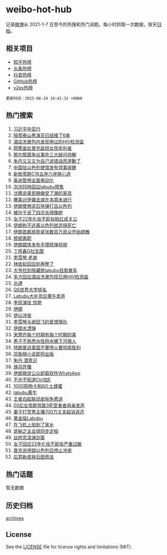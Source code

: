# weibo-hot-hub

记录[微博](https://www.weibo.com)从 2021-1-7 日至今的热搜和热门话题。每小时抓取一次数据，按天[归档](archives)。

## 相关项目

- [知乎热榜](https://github.com/lonnyzhang423/zhihu-hot-hub)
- [头条热榜](https://github.com/lonnyzhang423/toutiao-hot-hub)
- [抖音热榜](https://github.com/lonnyzhang423/douyin-hot-hub)
- [GitHub热榜](https://github.com/lonnyzhang423/github-hot-hub)
- [v2ex热榜](https://github.com/lonnyzhang423/v2ex-hot-hub)


`更新时间：2025-06-19 10:41:32 +0800`

## 热门搜索

1. [习近平中亚行](https://m.weibo.cn/search?containerid=100103type%3D1%26t%3D10%26q%3D%23%E4%B9%A0%E8%BF%91%E5%B9%B3%E4%B8%AD%E4%BA%9A%E8%A1%8C%23&stream_entry_id=51&isnewpage=1&extparam=seat%3D1%26filter_type%3Drealtimehot%26stream_entry_id%3D51%26c_type%3D51%26cate%3D10103%26q%3D%2523%25E4%25B9%25A0%25E8%25BF%2591%25E5%25B9%25B3%25E4%25B8%25AD%25E4%25BA%259A%25E8%25A1%258C%2523%26dgr%3D0%26pos%3D0%26display_time%3D1750300890%26pre_seqid%3D17503008908699264723763)
1. [陪爬泰山男演员已经接了6单](https://m.weibo.cn/search?containerid=100103type%3D1%26t%3D10%26q%3D%23%E9%99%AA%E7%88%AC%E6%B3%B0%E5%B1%B1%E7%94%B7%E6%BC%94%E5%91%98%E5%B7%B2%E7%BB%8F%E6%8E%A5%E4%BA%866%E5%8D%95%23&stream_entry_id=31&isnewpage=1&extparam=seat%3D1%26flag%3D2%26band_rank%3D1%26realpos%3D1%26lcate%3D5001%26filter_type%3Drealtimehot%26stream_entry_id%3D31%26c_type%3D31%26cate%3D5001%26q%3D%2523%25E9%2599%25AA%25E7%2588%25AC%25E6%25B3%25B0%25E5%25B1%25B1%25E7%2594%25B7%25E6%25BC%2594%25E5%2591%2598%25E5%25B7%25B2%25E7%25BB%258F%25E6%258E%25A5%25E4%25BA%25866%25E5%258D%2595%2523%26dgr%3D0%26pos%3D0%26display_time%3D1750300890%26pre_seqid%3D17503008908699264723763)
1. [酒店洗漱包内发现用过的HIV检测盒](https://m.weibo.cn/search?containerid=100103type%3D1%26t%3D10%26q%3D%23%E9%85%92%E5%BA%97%E6%B4%97%E6%BC%B1%E5%8C%85%E5%86%85%E5%8F%91%E7%8E%B0%E7%94%A8%E8%BF%87%E7%9A%84HIV%E6%A3%80%E6%B5%8B%E7%9B%92%23&stream_entry_id=31&isnewpage=1&extparam=seat%3D1%26flag%3D0%26band_rank%3D2%26realpos%3D2%26lcate%3D5001%26filter_type%3Drealtimehot%26stream_entry_id%3D31%26c_type%3D31%26cate%3D5001%26q%3D%2523%25E9%2585%2592%25E5%25BA%2597%25E6%25B4%2597%25E6%25BC%25B1%25E5%258C%2585%25E5%2586%2585%25E5%258F%2591%25E7%258E%25B0%25E7%2594%25A8%25E8%25BF%2587%25E7%259A%2584HIV%25E6%25A3%2580%25E6%25B5%258B%25E7%259B%2592%2523%26dgr%3D0%26pos%3D1%26display_time%3D1750300890%26pre_seqid%3D17503008908699264723763)
1. [网警查处冒充扁担女孩牟利者](https://m.weibo.cn/search?containerid=100103type%3D1%26t%3D10%26q%3D%23%E7%BD%91%E8%AD%A6%E6%9F%A5%E5%A4%84%E5%86%92%E5%85%85%E6%89%81%E6%8B%85%E5%A5%B3%E5%AD%A9%E7%89%9F%E5%88%A9%E8%80%85%23&stream_entry_id=31&isnewpage=1&extparam=seat%3D1%26flag%3D1%26band_rank%3D3%26realpos%3D3%26lcate%3D5001%26filter_type%3Drealtimehot%26stream_entry_id%3D31%26c_type%3D31%26cate%3D5001%26q%3D%2523%25E7%25BD%2591%25E8%25AD%25A6%25E6%259F%25A5%25E5%25A4%2584%25E5%2586%2592%25E5%2585%2585%25E6%2589%2581%25E6%258B%2585%25E5%25A5%25B3%25E5%25AD%25A9%25E7%2589%259F%25E5%2588%25A9%25E8%2580%2585%2523%26dgr%3D0%26pos%3D2%26display_time%3D1750300890%26pre_seqid%3D17503008908699264723763)
1. [那尔那茜争议事件三大疑问待解](https://m.weibo.cn/search?containerid=100103type%3D1%26t%3D10%26q%3D%23%E9%82%A3%E5%B0%94%E9%82%A3%E8%8C%9C%E4%BA%89%E8%AE%AE%E4%BA%8B%E4%BB%B6%E4%B8%89%E5%A4%A7%E7%96%91%E9%97%AE%E5%BE%85%E8%A7%A3%23&stream_entry_id=31&isnewpage=1&extparam=seat%3D1%26flag%3D1%26band_rank%3D4%26realpos%3D4%26lcate%3D5001%26filter_type%3Drealtimehot%26stream_entry_id%3D31%26c_type%3D31%26cate%3D5001%26q%3D%2523%25E9%2582%25A3%25E5%25B0%2594%25E9%2582%25A3%25E8%258C%259C%25E4%25BA%2589%25E8%25AE%25AE%25E4%25BA%258B%25E4%25BB%25B6%25E4%25B8%2589%25E5%25A4%25A7%25E7%2596%2591%25E9%2597%25AE%25E5%25BE%2585%25E8%25A7%25A3%2523%26dgr%3D0%26pos%3D3%26display_time%3D1750300890%26pre_seqid%3D17503008908699264723763)
1. [朱丹又又又为自己说错话而道歉了](https://m.weibo.cn/search?containerid=100103type%3D1%26t%3D10%26q%3D%E6%9C%B1%E4%B8%B9%E5%8F%88%E5%8F%88%E5%8F%88%E4%B8%BA%E8%87%AA%E5%B7%B1%E8%AF%B4%E9%94%99%E8%AF%9D%E8%80%8C%E9%81%93%E6%AD%89%E4%BA%86&stream_entry_id=31&isnewpage=1&extparam=seat%3D1%26flag%3D2%26band_rank%3D5%26realpos%3D5%26lcate%3D5001%26filter_type%3Drealtimehot%26stream_entry_id%3D31%26c_type%3D31%26cate%3D5001%26q%3D%25E6%259C%25B1%25E4%25B8%25B9%25E5%258F%2588%25E5%258F%2588%25E5%258F%2588%25E4%25B8%25BA%25E8%2587%25AA%25E5%25B7%25B1%25E8%25AF%25B4%25E9%2594%2599%25E8%25AF%259D%25E8%2580%258C%25E9%2581%2593%25E6%25AD%2589%25E4%25BA%2586%26dgr%3D0%26pos%3D4%26display_time%3D1750300890%26pre_seqid%3D17503008908699264723763)
1. [中国驻以色列使馆发布领事提醒](https://m.weibo.cn/search?containerid=100103type%3D1%26t%3D10%26q%3D%23%E4%B8%AD%E5%9B%BD%E9%A9%BB%E4%BB%A5%E8%89%B2%E5%88%97%E4%BD%BF%E9%A6%86%E5%8F%91%E5%B8%83%E9%A2%86%E4%BA%8B%E6%8F%90%E9%86%92%23&stream_entry_id=31&isnewpage=1&extparam=seat%3D1%26flag%3D1%26band_rank%3D6%26realpos%3D6%26lcate%3D5001%26filter_type%3Drealtimehot%26stream_entry_id%3D31%26c_type%3D31%26cate%3D5001%26q%3D%2523%25E4%25B8%25AD%25E5%259B%25BD%25E9%25A9%25BB%25E4%25BB%25A5%25E8%2589%25B2%25E5%2588%2597%25E4%25BD%25BF%25E9%25A6%2586%25E5%258F%2591%25E5%25B8%2583%25E9%25A2%2586%25E4%25BA%258B%25E6%258F%2590%25E9%2586%2592%2523%26dgr%3D0%26pos%3D5%26display_time%3D1750300890%26pre_seqid%3D17503008908699264723763)
1. [新款零跑C16五座六座随心选](https://m.weibo.cn/search?containerid=100103type%3D1%26t%3D10%26q%3D%23%E6%96%B0%E6%AC%BE%E9%9B%B6%E8%B7%91C16%E4%BA%94%E5%BA%A7%E5%85%AD%E5%BA%A7%E9%9A%8F%E5%BF%83%E9%80%89%23&stream_entry_id=31&isnewpage=1&extparam=seat%3D1%26adid%3D290473%26stream_entry_id%3D31%26band_rank%3D7%26pos%3D6%26lcate%3D5001%26topic_ad%3D1%26is_ad_pos%3D1%26c_type%3D31%26filter_type%3Drealtimehot%26q%3D%2523%25E6%2596%25B0%25E6%25AC%25BE%25E9%259B%25B6%25E8%25B7%2591C16%25E4%25BA%2594%25E5%25BA%25A7%25E5%2585%25AD%25E5%25BA%25A7%25E9%259A%258F%25E5%25BF%2583%25E9%2580%2589%2523%26dgr%3D0%26cate%3D5001%26display_time%3D1750300890%26pre_seqid%3D17503008908699264723763)
1. [奥迪暂停全面电动化](https://m.weibo.cn/search?containerid=100103type%3D1%26t%3D10%26q%3D%23%E5%A5%A5%E8%BF%AA%E6%9A%82%E5%81%9C%E5%85%A8%E9%9D%A2%E7%94%B5%E5%8A%A8%E5%8C%96%23&stream_entry_id=31&isnewpage=1&extparam=seat%3D1%26flag%3D1%26band_rank%3D7%26realpos%3D7%26lcate%3D5001%26filter_type%3Drealtimehot%26stream_entry_id%3D31%26c_type%3D31%26cate%3D5001%26q%3D%2523%25E5%25A5%25A5%25E8%25BF%25AA%25E6%259A%2582%25E5%2581%259C%25E5%2585%25A8%25E9%259D%25A2%25E7%2594%25B5%25E5%258A%25A8%25E5%258C%2596%2523%26dgr%3D0%26pos%3D7%26display_time%3D1750300890%26pre_seqid%3D17503008908699264723763)
1. [泡泡玛特回应labubu预售](https://m.weibo.cn/search?containerid=100103type%3D1%26t%3D10%26q%3D%23%E6%B3%A1%E6%B3%A1%E7%8E%9B%E7%89%B9%E5%9B%9E%E5%BA%94labubu%E9%A2%84%E5%94%AE%23&stream_entry_id=31&isnewpage=1&extparam=seat%3D1%26flag%3D0%26band_rank%3D8%26realpos%3D8%26lcate%3D5001%26filter_type%3Drealtimehot%26stream_entry_id%3D31%26c_type%3D31%26cate%3D5001%26q%3D%2523%25E6%25B3%25A1%25E6%25B3%25A1%25E7%258E%259B%25E7%2589%25B9%25E5%259B%259E%25E5%25BA%2594labubu%25E9%25A2%2584%25E5%2594%25AE%2523%26dgr%3D0%26pos%3D8%26display_time%3D1750300890%26pre_seqid%3D17503008908699264723763)
1. [沈腾说章若楠像受了潮的家具](https://m.weibo.cn/search?containerid=100103type%3D1%26t%3D10%26q%3D%E6%B2%88%E8%85%BE%E8%AF%B4%E7%AB%A0%E8%8B%A5%E6%A5%A0%E5%83%8F%E5%8F%97%E4%BA%86%E6%BD%AE%E7%9A%84%E5%AE%B6%E5%85%B7&stream_entry_id=31&isnewpage=1&extparam=seat%3D1%26flag%3D1%26band_rank%3D9%26realpos%3D9%26lcate%3D5001%26filter_type%3Drealtimehot%26stream_entry_id%3D31%26c_type%3D31%26cate%3D5001%26q%3D%25E6%25B2%2588%25E8%2585%25BE%25E8%25AF%25B4%25E7%25AB%25A0%25E8%258B%25A5%25E6%25A5%25A0%25E5%2583%258F%25E5%258F%2597%25E4%25BA%2586%25E6%25BD%25AE%25E7%259A%2584%25E5%25AE%25B6%25E5%2585%25B7%26dgr%3D0%26pos%3D9%26display_time%3D1750300890%26pre_seqid%3D17503008908699264723763)
1. [曝美对伊袭击或在本周末进行](https://m.weibo.cn/search?containerid=100103type%3D1%26t%3D10%26q%3D%23%E6%9B%9D%E7%BE%8E%E5%AF%B9%E4%BC%8A%E8%A2%AD%E5%87%BB%E6%88%96%E5%9C%A8%E6%9C%AC%E5%91%A8%E6%9C%AB%E8%BF%9B%E8%A1%8C%23&stream_entry_id=31&isnewpage=1&extparam=seat%3D1%26flag%3D1%26band_rank%3D10%26realpos%3D10%26lcate%3D5001%26filter_type%3Drealtimehot%26stream_entry_id%3D31%26c_type%3D31%26cate%3D5001%26q%3D%2523%25E6%259B%259D%25E7%25BE%258E%25E5%25AF%25B9%25E4%25BC%258A%25E8%25A2%25AD%25E5%2587%25BB%25E6%2588%2596%25E5%259C%25A8%25E6%259C%25AC%25E5%2591%25A8%25E6%259C%25AB%25E8%25BF%259B%25E8%25A1%258C%2523%26dgr%3D0%26pos%3D10%26display_time%3D1750300890%26pre_seqid%3D17503008908699264723763)
1. [伊朗使用泥石导弹打击以色列](https://m.weibo.cn/search?containerid=100103type%3D1%26t%3D10%26q%3D%23%E4%BC%8A%E6%9C%97%E4%BD%BF%E7%94%A8%E6%B3%A5%E7%9F%B3%E5%AF%BC%E5%BC%B9%E6%89%93%E5%87%BB%E4%BB%A5%E8%89%B2%E5%88%97%23&stream_entry_id=31&isnewpage=1&extparam=seat%3D1%26flag%3D2%26band_rank%3D11%26realpos%3D11%26lcate%3D5001%26filter_type%3Drealtimehot%26stream_entry_id%3D31%26c_type%3D31%26cate%3D5001%26q%3D%2523%25E4%25BC%258A%25E6%259C%2597%25E4%25BD%25BF%25E7%2594%25A8%25E6%25B3%25A5%25E7%259F%25B3%25E5%25AF%25BC%25E5%25BC%25B9%25E6%2589%2593%25E5%2587%25BB%25E4%25BB%25A5%25E8%2589%25B2%25E5%2588%2597%2523%26dgr%3D0%26pos%3D11%26display_time%3D1750300890%26pre_seqid%3D17503008908699264723763)
1. [被孙千说了四次长得像她](https://m.weibo.cn/search?containerid=100103type%3D1%26t%3D10%26q%3D%23%E8%A2%AB%E5%AD%99%E5%8D%83%E8%AF%B4%E4%BA%86%E5%9B%9B%E6%AC%A1%E9%95%BF%E5%BE%97%E5%83%8F%E5%A5%B9%23&stream_entry_id=31&isnewpage=1&extparam=seat%3D1%26flag%3D1%26band_rank%3D12%26realpos%3D12%26lcate%3D5001%26filter_type%3Drealtimehot%26stream_entry_id%3D31%26c_type%3D31%26cate%3D5001%26q%3D%2523%25E8%25A2%25AB%25E5%25AD%2599%25E5%258D%2583%25E8%25AF%25B4%25E4%25BA%2586%25E5%259B%259B%25E6%25AC%25A1%25E9%2595%25BF%25E5%25BE%2597%25E5%2583%258F%25E5%25A5%25B9%2523%26dgr%3D0%26pos%3D12%26display_time%3D1750300890%26pre_seqid%3D17503008908699264723763)
1. [女子22年化妆不卸妆脸红成关公](https://m.weibo.cn/search?containerid=100103type%3D1%26t%3D10%26q%3D%23%E5%A5%B3%E5%AD%9022%E5%B9%B4%E5%8C%96%E5%A6%86%E4%B8%8D%E5%8D%B8%E5%A6%86%E8%84%B8%E7%BA%A2%E6%88%90%E5%85%B3%E5%85%AC%23&stream_entry_id=31&isnewpage=1&extparam=seat%3D1%26flag%3D0%26band_rank%3D13%26realpos%3D13%26lcate%3D5001%26filter_type%3Drealtimehot%26stream_entry_id%3D31%26c_type%3D31%26cate%3D5001%26q%3D%2523%25E5%25A5%25B3%25E5%25AD%259022%25E5%25B9%25B4%25E5%258C%2596%25E5%25A6%2586%25E4%25B8%258D%25E5%258D%25B8%25E5%25A6%2586%25E8%2584%25B8%25E7%25BA%25A2%25E6%2588%2590%25E5%2585%25B3%25E5%2585%25AC%2523%26dgr%3D0%26pos%3D13%26display_time%3D1750300890%26pre_seqid%3D17503008908699264723763)
1. [伊朗称不逃离以色列就选择死亡](https://m.weibo.cn/search?containerid=100103type%3D1%26t%3D10%26q%3D%23%E4%BC%8A%E6%9C%97%E7%A7%B0%E4%B8%8D%E9%80%83%E7%A6%BB%E4%BB%A5%E8%89%B2%E5%88%97%E5%B0%B1%E9%80%89%E6%8B%A9%E6%AD%BB%E4%BA%A1%23&stream_entry_id=31&isnewpage=1&extparam=seat%3D1%26flag%3D0%26band_rank%3D14%26realpos%3D14%26lcate%3D5001%26filter_type%3Drealtimehot%26stream_entry_id%3D31%26c_type%3D31%26cate%3D5001%26q%3D%2523%25E4%25BC%258A%25E6%259C%2597%25E7%25A7%25B0%25E4%25B8%258D%25E9%2580%2583%25E7%25A6%25BB%25E4%25BB%25A5%25E8%2589%25B2%25E5%2588%2597%25E5%25B0%25B1%25E9%2580%2589%25E6%258B%25A9%25E6%25AD%25BB%25E4%25BA%25A1%2523%26dgr%3D0%26pos%3D14%26display_time%3D1750300890%26pre_seqid%3D17503008908699264723763)
1. [伊朗首都局势紧张数百万民众开始疏散](https://m.weibo.cn/search?containerid=100103type%3D1%26t%3D10%26q%3D%23%E4%BC%8A%E6%9C%97%E9%A6%96%E9%83%BD%E5%B1%80%E5%8A%BF%E7%B4%A7%E5%BC%A0%E6%95%B0%E7%99%BE%E4%B8%87%E6%B0%91%E4%BC%97%E5%BC%80%E5%A7%8B%E7%96%8F%E6%95%A3%23&stream_entry_id=31&isnewpage=1&extparam=seat%3D1%26flag%3D1%26band_rank%3D15%26realpos%3D15%26lcate%3D5001%26filter_type%3Drealtimehot%26stream_entry_id%3D31%26c_type%3D31%26cate%3D5001%26q%3D%2523%25E4%25BC%258A%25E6%259C%2597%25E9%25A6%2596%25E9%2583%25BD%25E5%25B1%2580%25E5%258A%25BF%25E7%25B4%25A7%25E5%25BC%25A0%25E6%2595%25B0%25E7%2599%25BE%25E4%25B8%2587%25E6%25B0%2591%25E4%25BC%2597%25E5%25BC%2580%25E5%25A7%258B%25E7%2596%258F%25E6%2595%25A3%2523%26dgr%3D0%26pos%3D15%26display_time%3D1750300890%26pre_seqid%3D17503008908699264723763)
1. [顿顿离职](https://m.weibo.cn/search?containerid=100103type%3D1%26t%3D10%26q%3D%23%E9%A1%BF%E9%A1%BF%E7%A6%BB%E8%81%8C%23&stream_entry_id=31&isnewpage=1&extparam=seat%3D1%26flag%3D2%26band_rank%3D16%26realpos%3D16%26lcate%3D5001%26filter_type%3Drealtimehot%26stream_entry_id%3D31%26c_type%3D31%26cate%3D5001%26q%3D%2523%25E9%25A1%25BF%25E9%25A1%25BF%25E7%25A6%25BB%25E8%2581%258C%2523%26dgr%3D0%26pos%3D16%26display_time%3D1750300890%26pre_seqid%3D17503008908699264723763)
1. [伊朗媒体发布手摸核弹视频](https://m.weibo.cn/search?containerid=100103type%3D1%26t%3D10%26q%3D%23%E4%BC%8A%E6%9C%97%E5%AA%92%E4%BD%93%E5%8F%91%E5%B8%83%E6%89%8B%E6%91%B8%E6%A0%B8%E5%BC%B9%E8%A7%86%E9%A2%91%23&stream_entry_id=31&isnewpage=1&extparam=seat%3D1%26flag%3D0%26band_rank%3D17%26realpos%3D17%26lcate%3D5001%26filter_type%3Drealtimehot%26stream_entry_id%3D31%26c_type%3D31%26cate%3D5001%26q%3D%2523%25E4%25BC%258A%25E6%259C%2597%25E5%25AA%2592%25E4%25BD%2593%25E5%258F%2591%25E5%25B8%2583%25E6%2589%258B%25E6%2591%25B8%25E6%25A0%25B8%25E5%25BC%25B9%25E8%25A7%2586%25E9%25A2%2591%2523%26dgr%3D0%26pos%3D17%26display_time%3D1750300890%26pre_seqid%3D17503008908699264723763)
1. [丁程鑫G社生图](https://m.weibo.cn/search?containerid=100103type%3D1%26t%3D10%26q%3D%23%E4%B8%81%E7%A8%8B%E9%91%ABG%E7%A4%BE%E7%94%9F%E5%9B%BE%23&stream_entry_id=31&isnewpage=1&extparam=seat%3D1%26flag%3D1%26band_rank%3D18%26realpos%3D18%26lcate%3D5001%26filter_type%3Drealtimehot%26stream_entry_id%3D31%26c_type%3D31%26cate%3D5001%26q%3D%2523%25E4%25B8%2581%25E7%25A8%258B%25E9%2591%25ABG%25E7%25A4%25BE%25E7%2594%259F%25E5%259B%25BE%2523%26dgr%3D0%26pos%3D18%26display_time%3D1750300890%26pre_seqid%3D17503008908699264723763)
1. [李雪琴 老谢](https://m.weibo.cn/search?containerid=100103type%3D1%26t%3D10%26q%3D%E6%9D%8E%E9%9B%AA%E7%90%B4+%E8%80%81%E8%B0%A2&stream_entry_id=31&isnewpage=1&extparam=seat%3D1%26flag%3D1%26band_rank%3D19%26realpos%3D19%26lcate%3D5001%26filter_type%3Drealtimehot%26stream_entry_id%3D31%26c_type%3D31%26cate%3D5001%26q%3D%25E6%259D%258E%25E9%259B%25AA%25E7%2590%25B4%2520%25E8%2580%2581%25E8%25B0%25A2%26dgr%3D0%26pos%3D19%26display_time%3D1750300890%26pre_seqid%3D17503008908699264723763)
1. [林依轮回应别再整了](https://m.weibo.cn/search?containerid=100103type%3D1%26t%3D10%26q%3D%23%E6%9E%97%E4%BE%9D%E8%BD%AE%E5%9B%9E%E5%BA%94%E5%88%AB%E5%86%8D%E6%95%B4%E4%BA%86%23&stream_entry_id=31&isnewpage=1&extparam=seat%3D1%26flag%3D0%26band_rank%3D20%26realpos%3D20%26lcate%3D5001%26filter_type%3Drealtimehot%26stream_entry_id%3D31%26c_type%3D31%26cate%3D5001%26q%3D%2523%25E6%259E%2597%25E4%25BE%259D%25E8%25BD%25AE%25E5%259B%259E%25E5%25BA%2594%25E5%2588%25AB%25E5%2586%258D%25E6%2595%25B4%25E4%25BA%2586%2523%26dgr%3D0%26pos%3D20%26display_time%3D1750300890%26pre_seqid%3D17503008908699264723763)
1. [大爷捡到隐藏款labubu挂吸粪车](https://m.weibo.cn/search?containerid=100103type%3D1%26t%3D10%26q%3D%23%E5%A4%A7%E7%88%B7%E6%8D%A1%E5%88%B0%E9%9A%90%E8%97%8F%E6%AC%BElabubu%E6%8C%82%E5%90%B8%E7%B2%AA%E8%BD%A6%23&stream_entry_id=31&isnewpage=1&extparam=seat%3D1%26flag%3D0%26band_rank%3D21%26realpos%3D21%26lcate%3D5001%26filter_type%3Drealtimehot%26stream_entry_id%3D31%26c_type%3D31%26cate%3D5001%26q%3D%2523%25E5%25A4%25A7%25E7%2588%25B7%25E6%258D%25A1%25E5%2588%25B0%25E9%259A%2590%25E8%2597%258F%25E6%25AC%25BElabubu%25E6%258C%2582%25E5%2590%25B8%25E7%25B2%25AA%25E8%25BD%25A6%2523%26dgr%3D0%26pos%3D21%26display_time%3D1750300890%26pre_seqid%3D17503008908699264723763)
1. [多方回应酒店洗漱包现已用HIV检测盒](https://m.weibo.cn/search?containerid=100103type%3D1%26t%3D10%26q%3D%23%E5%A4%9A%E6%96%B9%E5%9B%9E%E5%BA%94%E9%85%92%E5%BA%97%E6%B4%97%E6%BC%B1%E5%8C%85%E7%8E%B0%E5%B7%B2%E7%94%A8HIV%E6%A3%80%E6%B5%8B%E7%9B%92%23&stream_entry_id=31&isnewpage=1&extparam=seat%3D1%26flag%3D1%26band_rank%3D22%26realpos%3D22%26lcate%3D5001%26filter_type%3Drealtimehot%26stream_entry_id%3D31%26c_type%3D31%26cate%3D5001%26q%3D%2523%25E5%25A4%259A%25E6%2596%25B9%25E5%259B%259E%25E5%25BA%2594%25E9%2585%2592%25E5%25BA%2597%25E6%25B4%2597%25E6%25BC%25B1%25E5%258C%2585%25E7%258E%25B0%25E5%25B7%25B2%25E7%2594%25A8HIV%25E6%25A3%2580%25E6%25B5%258B%25E7%259B%2592%2523%26dgr%3D0%26pos%3D22%26display_time%3D1750300890%26pre_seqid%3D17503008908699264723763)
1. [光遇](https://m.weibo.cn/search?containerid=100103type%3D1%26t%3D10%26q%3D%E5%85%89%E9%81%87&stream_entry_id=31&isnewpage=1&extparam=seat%3D1%26flag%3D1%26band_rank%3D23%26realpos%3D23%26lcate%3D5001%26filter_type%3Drealtimehot%26stream_entry_id%3D31%26c_type%3D31%26cate%3D5001%26q%3D%25E5%2585%2589%25E9%2581%2587%26dgr%3D0%26pos%3D23%26display_time%3D1750300890%26pre_seqid%3D17503008908699264723763)
1. [QS世界大学排名](https://m.weibo.cn/search?containerid=100103type%3D1%26t%3D10%26q%3DQS%E4%B8%96%E7%95%8C%E5%A4%A7%E5%AD%A6%E6%8E%92%E5%90%8D&stream_entry_id=31&isnewpage=1&extparam=seat%3D1%26flag%3D0%26band_rank%3D24%26realpos%3D24%26lcate%3D5001%26filter_type%3Drealtimehot%26stream_entry_id%3D31%26c_type%3D31%26cate%3D5001%26q%3DQS%25E4%25B8%2596%25E7%2595%258C%25E5%25A4%25A7%25E5%25AD%25A6%25E6%258E%2592%25E5%2590%258D%26dgr%3D0%26pos%3D24%26display_time%3D1750300890%26pre_seqid%3D17503008908699264723763)
1. [Labubu大补货后黄牛发声](https://m.weibo.cn/search?containerid=100103type%3D1%26t%3D10%26q%3D%23Labubu%E5%A4%A7%E8%A1%A5%E8%B4%A7%E5%90%8E%E9%BB%84%E7%89%9B%E5%8F%91%E5%A3%B0%23&stream_entry_id=31&isnewpage=1&extparam=seat%3D1%26flag%3D1%26band_rank%3D25%26realpos%3D25%26lcate%3D5001%26filter_type%3Drealtimehot%26stream_entry_id%3D31%26c_type%3D31%26cate%3D5001%26q%3D%2523Labubu%25E5%25A4%25A7%25E8%25A1%25A5%25E8%25B4%25A7%25E5%2590%258E%25E9%25BB%2584%25E7%2589%259B%25E5%258F%2591%25E5%25A3%25B0%2523%26dgr%3D0%26pos%3D25%26display_time%3D1750300890%26pre_seqid%3D17503008908699264723763)
1. [李现演技 惊艳](https://m.weibo.cn/search?containerid=100103type%3D1%26t%3D10%26q%3D%E6%9D%8E%E7%8E%B0%E6%BC%94%E6%8A%80+%E6%83%8A%E8%89%B3&stream_entry_id=31&isnewpage=1&extparam=seat%3D1%26flag%3D1%26band_rank%3D26%26realpos%3D26%26lcate%3D5001%26filter_type%3Drealtimehot%26stream_entry_id%3D31%26c_type%3D31%26cate%3D5001%26q%3D%25E6%259D%258E%25E7%258E%25B0%25E6%25BC%2594%25E6%258A%2580%2520%25E6%2583%258A%25E8%2589%25B3%26dgr%3D0%26pos%3D26%26display_time%3D1750300890%26pre_seqid%3D17503008908699264723763)
1. [伊朗](https://m.weibo.cn/search?containerid=100103type%3D1%26t%3D10%26q%3D%E4%BC%8A%E6%9C%97&stream_entry_id=31&isnewpage=1&extparam=seat%3D1%26flag%3D1%26band_rank%3D27%26realpos%3D27%26lcate%3D5001%26filter_type%3Drealtimehot%26stream_entry_id%3D31%26c_type%3D31%26cate%3D5001%26q%3D%25E4%25BC%258A%25E6%259C%2597%26dgr%3D0%26pos%3D27%26display_time%3D1750300890%26pre_seqid%3D17503008908699264723763)
1. [伊以冲突](https://m.weibo.cn/search?containerid=100103type%3D1%26t%3D10%26q%3D%23%E4%BC%8A%E4%BB%A5%E5%86%B2%E7%AA%81%23&stream_entry_id=31&isnewpage=1&extparam=seat%3D1%26flag%3D0%26band_rank%3D28%26realpos%3D28%26lcate%3D5001%26filter_type%3Drealtimehot%26stream_entry_id%3D31%26c_type%3D31%26cate%3D5001%26q%3D%2523%25E4%25BC%258A%25E4%25BB%25A5%25E5%2586%25B2%25E7%25AA%2581%2523%26dgr%3D0%26pos%3D28%26display_time%3D1750300890%26pre_seqid%3D17503008908699264723763)
1. [李雪琴与谢田飞的爱恨情仇](https://m.weibo.cn/search?containerid=100103type%3D1%26t%3D10%26q%3D%23%E6%9D%8E%E9%9B%AA%E7%90%B4%E4%B8%8E%E8%B0%A2%E7%94%B0%E9%A3%9E%E7%9A%84%E7%88%B1%E6%81%A8%E6%83%85%E4%BB%87%23&stream_entry_id=31&isnewpage=1&extparam=seat%3D1%26flag%3D1%26band_rank%3D29%26realpos%3D29%26lcate%3D5001%26filter_type%3Drealtimehot%26stream_entry_id%3D31%26c_type%3D31%26cate%3D5001%26q%3D%2523%25E6%259D%258E%25E9%259B%25AA%25E7%2590%25B4%25E4%25B8%258E%25E8%25B0%25A2%25E7%2594%25B0%25E9%25A3%259E%25E7%259A%2584%25E7%2588%25B1%25E6%2581%25A8%25E6%2583%2585%25E4%25BB%2587%2523%26dgr%3D0%26pos%3D29%26display_time%3D1750300890%26pre_seqid%3D17503008908699264723763)
1. [伊朗水漂弹](https://m.weibo.cn/search?containerid=100103type%3D1%26t%3D10%26q%3D%E4%BC%8A%E6%9C%97%E6%B0%B4%E6%BC%82%E5%BC%B9&stream_entry_id=31&isnewpage=1&extparam=seat%3D1%26flag%3D1%26band_rank%3D30%26realpos%3D30%26lcate%3D5001%26filter_type%3Drealtimehot%26stream_entry_id%3D31%26c_type%3D31%26cate%3D5001%26q%3D%25E4%25BC%258A%25E6%259C%2597%25E6%25B0%25B4%25E6%25BC%2582%25E5%25BC%25B9%26dgr%3D0%26pos%3D30%26display_time%3D1750300890%26pre_seqid%3D17503008908699264723763)
1. [宋慧乔每个时期有每个时期的美](https://m.weibo.cn/search?containerid=100103type%3D1%26t%3D10%26q%3D%23%E5%AE%8B%E6%85%A7%E4%B9%94%E6%AF%8F%E4%B8%AA%E6%97%B6%E6%9C%9F%E6%9C%89%E6%AF%8F%E4%B8%AA%E6%97%B6%E6%9C%9F%E7%9A%84%E7%BE%8E%23&stream_entry_id=31&isnewpage=1&extparam=seat%3D1%26flag%3D1%26band_rank%3D31%26realpos%3D31%26lcate%3D5001%26filter_type%3Drealtimehot%26stream_entry_id%3D31%26c_type%3D31%26cate%3D5001%26q%3D%2523%25E5%25AE%258B%25E6%2585%25A7%25E4%25B9%2594%25E6%25AF%258F%25E4%25B8%25AA%25E6%2597%25B6%25E6%259C%259F%25E6%259C%2589%25E6%25AF%258F%25E4%25B8%25AA%25E6%2597%25B6%25E6%259C%259F%25E7%259A%2584%25E7%25BE%258E%2523%26dgr%3D0%26pos%3D31%26display_time%3D1750300890%26pre_seqid%3D17503008908699264723763)
1. [男子不熟悉水性抱水桶下河救人](https://m.weibo.cn/search?containerid=100103type%3D1%26t%3D10%26q%3D%23%E7%94%B7%E5%AD%90%E4%B8%8D%E7%86%9F%E6%82%89%E6%B0%B4%E6%80%A7%E6%8A%B1%E6%B0%B4%E6%A1%B6%E4%B8%8B%E6%B2%B3%E6%95%91%E4%BA%BA%23&stream_entry_id=31&isnewpage=1&extparam=seat%3D1%26flag%3D32768%26band_rank%3D32%26realpos%3D32%26lcate%3D5001%26filter_type%3Drealtimehot%26stream_entry_id%3D31%26c_type%3D31%26cate%3D5001%26q%3D%2523%25E7%2594%25B7%25E5%25AD%2590%25E4%25B8%258D%25E7%2586%259F%25E6%2582%2589%25E6%25B0%25B4%25E6%2580%25A7%25E6%258A%25B1%25E6%25B0%25B4%25E6%25A1%25B6%25E4%25B8%258B%25E6%25B2%25B3%25E6%2595%2591%25E4%25BA%25BA%2523%26dgr%3D0%26pos%3D32%26display_time%3D1750300890%26pre_seqid%3D17503008908699264723763)
1. [特朗普说美国不要停火要彻底胜利](https://m.weibo.cn/search?containerid=100103type%3D1%26t%3D10%26q%3D%23%E7%89%B9%E6%9C%97%E6%99%AE%E8%AF%B4%E7%BE%8E%E5%9B%BD%E4%B8%8D%E8%A6%81%E5%81%9C%E7%81%AB%E8%A6%81%E5%BD%BB%E5%BA%95%E8%83%9C%E5%88%A9%23&stream_entry_id=31&isnewpage=1&extparam=seat%3D1%26flag%3D1%26band_rank%3D33%26realpos%3D33%26lcate%3D5001%26filter_type%3Drealtimehot%26stream_entry_id%3D31%26c_type%3D31%26cate%3D5001%26q%3D%2523%25E7%2589%25B9%25E6%259C%2597%25E6%2599%25AE%25E8%25AF%25B4%25E7%25BE%258E%25E5%259B%25BD%25E4%25B8%258D%25E8%25A6%2581%25E5%2581%259C%25E7%2581%25AB%25E8%25A6%2581%25E5%25BD%25BB%25E5%25BA%2595%25E8%2583%259C%25E5%2588%25A9%2523%26dgr%3D0%26pos%3D33%26display_time%3D1750300890%26pre_seqid%3D17503008908699264723763)
1. [邓紫棋小说即将出版](https://m.weibo.cn/search?containerid=100103type%3D1%26t%3D10%26q%3D%E9%82%93%E7%B4%AB%E6%A3%8B%E5%B0%8F%E8%AF%B4%E5%8D%B3%E5%B0%86%E5%87%BA%E7%89%88&stream_entry_id=31&isnewpage=1&extparam=seat%3D1%26flag%3D1%26band_rank%3D34%26realpos%3D34%26lcate%3D5001%26filter_type%3Drealtimehot%26stream_entry_id%3D31%26c_type%3D31%26cate%3D5001%26q%3D%25E9%2582%2593%25E7%25B4%25AB%25E6%25A3%258B%25E5%25B0%258F%25E8%25AF%25B4%25E5%258D%25B3%25E5%25B0%2586%25E5%2587%25BA%25E7%2589%2588%26dgr%3D0%26pos%3D34%26display_time%3D1750300890%26pre_seqid%3D17503008908699264723763)
1. [朱丹 潜意识](https://m.weibo.cn/search?containerid=100103type%3D1%26t%3D10%26q%3D%E6%9C%B1%E4%B8%B9+%E6%BD%9C%E6%84%8F%E8%AF%86&stream_entry_id=31&isnewpage=1&extparam=seat%3D1%26flag%3D0%26band_rank%3D35%26realpos%3D35%26lcate%3D5001%26filter_type%3Drealtimehot%26stream_entry_id%3D31%26c_type%3D31%26cate%3D5001%26q%3D%25E6%259C%25B1%25E4%25B8%25B9%2520%25E6%25BD%259C%25E6%2584%258F%25E8%25AF%2586%26dgr%3D0%26pos%3D35%26display_time%3D1750300890%26pre_seqid%3D17503008908699264723763)
1. [焕羽开播](https://m.weibo.cn/search?containerid=100103type%3D1%26t%3D10%26q%3D%23%E7%84%95%E7%BE%BD%E5%BC%80%E6%92%AD%23&stream_entry_id=31&isnewpage=1&extparam=seat%3D1%26flag%3D1%26band_rank%3D36%26realpos%3D36%26lcate%3D5001%26filter_type%3Drealtimehot%26stream_entry_id%3D31%26c_type%3D31%26cate%3D5001%26q%3D%2523%25E7%2584%2595%25E7%25BE%25BD%25E5%25BC%2580%25E6%2592%25AD%2523%26dgr%3D0%26pos%3D36%26display_time%3D1750300890%26pre_seqid%3D17503008908699264723763)
1. [伊朗敦促公众卸载软件WhatsApp](https://m.weibo.cn/search?containerid=100103type%3D1%26t%3D10%26q%3D%23%E4%BC%8A%E6%9C%97%E6%95%A6%E4%BF%83%E5%85%AC%E4%BC%97%E5%8D%B8%E8%BD%BD%E8%BD%AF%E4%BB%B6WhatsApp%23&stream_entry_id=31&isnewpage=1&extparam=seat%3D1%26flag%3D1%26band_rank%3D37%26realpos%3D37%26lcate%3D5001%26filter_type%3Drealtimehot%26stream_entry_id%3D31%26c_type%3D31%26cate%3D5001%26q%3D%2523%25E4%25BC%258A%25E6%259C%2597%25E6%2595%25A6%25E4%25BF%2583%25E5%2585%25AC%25E4%25BC%2597%25E5%258D%25B8%25E8%25BD%25BD%25E8%25BD%25AF%25E4%25BB%25B6WhatsApp%2523%26dgr%3D0%26pos%3D37%26display_time%3D1750300890%26pre_seqid%3D17503008908699264723763)
1. [不许不知道Ctrl加E](https://m.weibo.cn/search?containerid=100103type%3D1%26t%3D10%26q%3D%E4%B8%8D%E8%AE%B8%E4%B8%8D%E7%9F%A5%E9%81%93Ctrl%E5%8A%A0E&stream_entry_id=31&isnewpage=1&extparam=seat%3D1%26flag%3D0%26band_rank%3D38%26realpos%3D38%26lcate%3D5001%26filter_type%3Drealtimehot%26stream_entry_id%3D31%26c_type%3D31%26cate%3D5001%26q%3D%25E4%25B8%258D%25E8%25AE%25B8%25E4%25B8%258D%25E7%259F%25A5%25E9%2581%2593Ctrl%25E5%258A%25A0E%26dgr%3D0%26pos%3D38%26display_time%3D1750300890%26pre_seqid%3D17503008908699264723763)
1. [1000购物卡和6斤土蜂蜜](https://m.weibo.cn/search?containerid=100103type%3D1%26t%3D10%26q%3D1000%E8%B4%AD%E7%89%A9%E5%8D%A1%E5%92%8C6%E6%96%A4%E5%9C%9F%E8%9C%82%E8%9C%9C&stream_entry_id=31&isnewpage=1&extparam=seat%3D1%26flag%3D1%26band_rank%3D39%26realpos%3D39%26lcate%3D5001%26filter_type%3Drealtimehot%26stream_entry_id%3D31%26c_type%3D31%26cate%3D5001%26q%3D1000%25E8%25B4%25AD%25E7%2589%25A9%25E5%258D%25A1%25E5%2592%258C6%25E6%2596%25A4%25E5%259C%259F%25E8%259C%2582%25E8%259C%259C%26dgr%3D0%26pos%3D39%26display_time%3D1750300890%26pre_seqid%3D17503008908699264723763)
1. [labubu黄牛](https://m.weibo.cn/search?containerid=100103type%3D1%26t%3D10%26q%3D%23labubu%E9%BB%84%E7%89%9B%23&stream_entry_id=31&isnewpage=1&extparam=seat%3D1%26flag%3D1%26band_rank%3D40%26realpos%3D40%26lcate%3D5001%26filter_type%3Drealtimehot%26stream_entry_id%3D31%26c_type%3D31%26cate%3D5001%26q%3D%2523labubu%25E9%25BB%2584%25E7%2589%259B%2523%26dgr%3D0%26pos%3D40%26display_time%3D1750300890%26pre_seqid%3D17503008908699264723763)
1. [王者白起联动皮肤免费送](https://m.weibo.cn/search?containerid=100103type%3D1%26t%3D10%26q%3D%23%E7%8E%8B%E8%80%85%E7%99%BD%E8%B5%B7%E8%81%94%E5%8A%A8%E7%9A%AE%E8%82%A4%E5%85%8D%E8%B4%B9%E9%80%81%23&stream_entry_id=31&isnewpage=1&extparam=seat%3D1%26flag%3D0%26band_rank%3D41%26realpos%3D41%26lcate%3D5001%26filter_type%3Drealtimehot%26stream_entry_id%3D31%26c_type%3D31%26cate%3D5001%26q%3D%2523%25E7%258E%258B%25E8%2580%2585%25E7%2599%25BD%25E8%25B5%25B7%25E8%2581%2594%25E5%258A%25A8%25E7%259A%25AE%25E8%2582%25A4%25E5%2585%258D%25E8%25B4%25B9%25E9%2580%2581%2523%26dgr%3D0%26pos%3D41%26display_time%3D1750300890%26pre_seqid%3D17503008908699264723763)
1. [00后女孩醉驾致3死受害者母亲发声](https://m.weibo.cn/search?containerid=100103type%3D1%26t%3D10%26q%3D%2300%E5%90%8E%E5%A5%B3%E5%AD%A9%E9%86%89%E9%A9%BE%E8%87%B43%E6%AD%BB%E5%8F%97%E5%AE%B3%E8%80%85%E6%AF%8D%E4%BA%B2%E5%8F%91%E5%A3%B0%23&stream_entry_id=31&isnewpage=1&extparam=seat%3D1%26flag%3D0%26band_rank%3D42%26realpos%3D42%26lcate%3D5001%26filter_type%3Drealtimehot%26stream_entry_id%3D31%26c_type%3D31%26cate%3D5001%26q%3D%252300%25E5%2590%258E%25E5%25A5%25B3%25E5%25AD%25A9%25E9%2586%2589%25E9%25A9%25BE%25E8%2587%25B43%25E6%25AD%25BB%25E5%258F%2597%25E5%25AE%25B3%25E8%2580%2585%25E6%25AF%258D%25E4%25BA%25B2%25E5%258F%2591%25E5%25A3%25B0%2523%26dgr%3D0%26pos%3D42%26display_time%3D1750300890%26pre_seqid%3D17503008908699264723763)
1. [妻子打赏男主播700万丈夫起诉返还](https://m.weibo.cn/search?containerid=100103type%3D1%26t%3D10%26q%3D%23%E5%A6%BB%E5%AD%90%E6%89%93%E8%B5%8F%E7%94%B7%E4%B8%BB%E6%92%AD700%E4%B8%87%E4%B8%88%E5%A4%AB%E8%B5%B7%E8%AF%89%E8%BF%94%E8%BF%98%23&stream_entry_id=31&isnewpage=1&extparam=seat%3D1%26flag%3D0%26band_rank%3D43%26realpos%3D43%26lcate%3D5001%26filter_type%3Drealtimehot%26stream_entry_id%3D31%26c_type%3D31%26cate%3D5001%26q%3D%2523%25E5%25A6%25BB%25E5%25AD%2590%25E6%2589%2593%25E8%25B5%258F%25E7%2594%25B7%25E4%25B8%25BB%25E6%2592%25AD700%25E4%25B8%2587%25E4%25B8%2588%25E5%25A4%25AB%25E8%25B5%25B7%25E8%25AF%2589%25E8%25BF%2594%25E8%25BF%2598%2523%26dgr%3D0%26pos%3D43%26display_time%3D1750300890%26pre_seqid%3D17503008908699264723763)
1. [黄金版Labubu](https://m.weibo.cn/search?containerid=100103type%3D1%26t%3D10%26q%3D%23%E9%BB%84%E9%87%91%E7%89%88Labubu%23&stream_entry_id=31&isnewpage=1&extparam=seat%3D1%26flag%3D1%26band_rank%3D44%26realpos%3D44%26lcate%3D5001%26filter_type%3Drealtimehot%26stream_entry_id%3D31%26c_type%3D31%26cate%3D5001%26q%3D%2523%25E9%25BB%2584%25E9%2587%2591%25E7%2589%2588Labubu%2523%26dgr%3D0%26pos%3D44%26display_time%3D1750300890%26pre_seqid%3D17503008908699264723763)
1. [在飞机上拍到了家乡](https://m.weibo.cn/search?containerid=100103type%3D1%26t%3D10%26q%3D%23%E5%9C%A8%E9%A3%9E%E6%9C%BA%E4%B8%8A%E6%8B%8D%E5%88%B0%E4%BA%86%E5%AE%B6%E4%B9%A1%23&stream_entry_id=31&isnewpage=1&extparam=seat%3D1%26flag%3D1%26band_rank%3D45%26realpos%3D45%26lcate%3D5001%26filter_type%3Drealtimehot%26stream_entry_id%3D31%26c_type%3D31%26cate%3D5001%26q%3D%2523%25E5%259C%25A8%25E9%25A3%259E%25E6%259C%25BA%25E4%25B8%258A%25E6%258B%258D%25E5%2588%25B0%25E4%25BA%2586%25E5%25AE%25B6%25E4%25B9%25A1%2523%26dgr%3D0%26pos%3D45%26display_time%3D1750300890%26pre_seqid%3D17503008908699264723763)
1. [诡秘之主全球同步定档](https://m.weibo.cn/search?containerid=100103type%3D1%26t%3D10%26q%3D%23%E8%AF%A1%E7%A7%98%E4%B9%8B%E4%B8%BB%E5%85%A8%E7%90%83%E5%90%8C%E6%AD%A5%E5%AE%9A%E6%A1%A3%23&stream_entry_id=31&isnewpage=1&extparam=seat%3D1%26flag%3D1%26band_rank%3D46%26realpos%3D46%26lcate%3D5001%26filter_type%3Drealtimehot%26stream_entry_id%3D31%26c_type%3D31%26cate%3D5001%26q%3D%2523%25E8%25AF%25A1%25E7%25A7%2598%25E4%25B9%258B%25E4%25B8%25BB%25E5%2585%25A8%25E7%2590%2583%25E5%2590%258C%25E6%25AD%25A5%25E5%25AE%259A%25E6%25A1%25A3%2523%26dgr%3D0%26pos%3D46%26display_time%3D1750300890%26pre_seqid%3D17503008908699264723763)
1. [丝柯克深渊剑客](https://m.weibo.cn/search?containerid=100103type%3D1%26t%3D10%26q%3D%E4%B8%9D%E6%9F%AF%E5%85%8B%E6%B7%B1%E6%B8%8A%E5%89%91%E5%AE%A2&stream_entry_id=31&isnewpage=1&extparam=seat%3D1%26flag%3D1%26band_rank%3D47%26realpos%3D47%26lcate%3D5001%26filter_type%3Drealtimehot%26stream_entry_id%3D31%26c_type%3D31%26cate%3D5001%26q%3D%25E4%25B8%259D%25E6%259F%25AF%25E5%2585%258B%25E6%25B7%25B1%25E6%25B8%258A%25E5%2589%2591%25E5%25AE%25A2%26dgr%3D0%26pos%3D47%26display_time%3D1750300890%26pre_seqid%3D17503008908699264723763)
1. [女子回应22年化妆不卸妆严重过敏](https://m.weibo.cn/search?containerid=100103type%3D1%26t%3D10%26q%3D%23%E5%A5%B3%E5%AD%90%E5%9B%9E%E5%BA%9422%E5%B9%B4%E5%8C%96%E5%A6%86%E4%B8%8D%E5%8D%B8%E5%A6%86%E4%B8%A5%E9%87%8D%E8%BF%87%E6%95%8F%23&stream_entry_id=31&isnewpage=1&extparam=seat%3D1%26flag%3D0%26band_rank%3D48%26realpos%3D48%26lcate%3D5001%26filter_type%3Drealtimehot%26stream_entry_id%3D31%26c_type%3D31%26cate%3D5001%26q%3D%2523%25E5%25A5%25B3%25E5%25AD%2590%25E5%259B%259E%25E5%25BA%259422%25E5%25B9%25B4%25E5%258C%2596%25E5%25A6%2586%25E4%25B8%258D%25E5%258D%25B8%25E5%25A6%2586%25E4%25B8%25A5%25E9%2587%258D%25E8%25BF%2587%25E6%2595%258F%2523%26dgr%3D0%26pos%3D48%26display_time%3D1750300890%26pre_seqid%3D17503008908699264723763)
1. [普京说伊朗以色列应停止冲突](https://m.weibo.cn/search?containerid=100103type%3D1%26t%3D10%26q%3D%23%E6%99%AE%E4%BA%AC%E8%AF%B4%E4%BC%8A%E6%9C%97%E4%BB%A5%E8%89%B2%E5%88%97%E5%BA%94%E5%81%9C%E6%AD%A2%E5%86%B2%E7%AA%81%23&stream_entry_id=31&isnewpage=1&extparam=seat%3D1%26flag%3D1%26band_rank%3D49%26realpos%3D49%26lcate%3D5001%26filter_type%3Drealtimehot%26stream_entry_id%3D31%26c_type%3D31%26cate%3D5001%26q%3D%2523%25E6%2599%25AE%25E4%25BA%25AC%25E8%25AF%25B4%25E4%25BC%258A%25E6%259C%2597%25E4%25BB%25A5%25E8%2589%25B2%25E5%2588%2597%25E5%25BA%2594%25E5%2581%259C%25E6%25AD%25A2%25E5%2586%25B2%25E7%25AA%2581%2523%26dgr%3D0%26pos%3D49%26display_time%3D1750300890%26pre_seqid%3D17503008908699264723763)
1. [后羿新皮肤石田雨龙](https://m.weibo.cn/search?containerid=100103type%3D1%26t%3D10%26q%3D%23%E5%90%8E%E7%BE%BF%E6%96%B0%E7%9A%AE%E8%82%A4%E7%9F%B3%E7%94%B0%E9%9B%A8%E9%BE%99%23&stream_entry_id=31&isnewpage=1&extparam=seat%3D1%26flag%3D1%26band_rank%3D50%26realpos%3D50%26lcate%3D5001%26filter_type%3Drealtimehot%26stream_entry_id%3D31%26c_type%3D31%26cate%3D5001%26q%3D%2523%25E5%2590%258E%25E7%25BE%25BF%25E6%2596%25B0%25E7%259A%25AE%25E8%2582%25A4%25E7%259F%25B3%25E7%2594%25B0%25E9%259B%25A8%25E9%25BE%2599%2523%26dgr%3D0%26pos%3D50%26display_time%3D1750300890%26pre_seqid%3D17503008908699264723763)

## 热门话题

暂无数据

## 历史归档

[archives](archives)

## License

See the [LICENSE](LICENSE) file for license rights and limitations (MIT).
